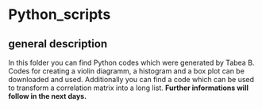 # Python_scripts
## general description
In this folder you can find Python codes which were generated by Tabea B. Codes for creating a violin diagramm, a histogram and a box plot can be downloaded and used. Additionally you can find a code which can be used to transform a correlation matrix into a long list.
**Further informations will follow in the next days.**
